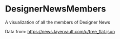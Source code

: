 DesignerNewsMembers
===================

A visualization of all the members of Designer News

Data from: <https://news.layervault.com/u/tree_flat.json>
